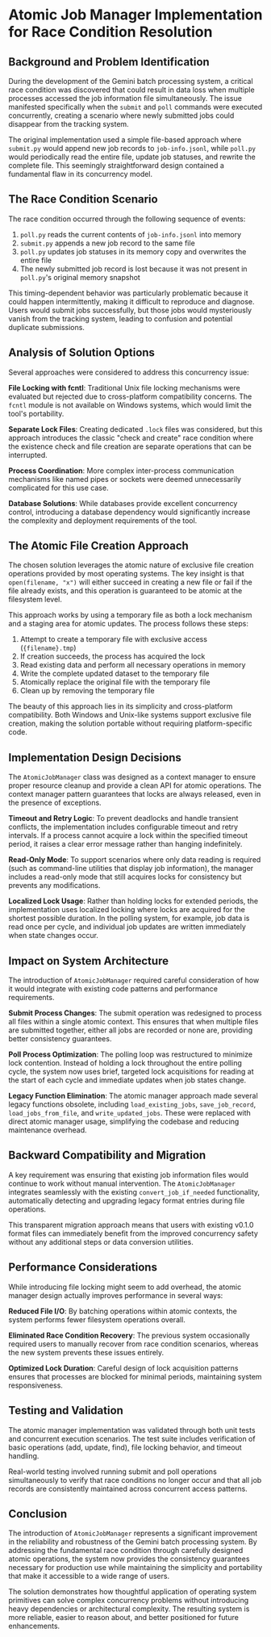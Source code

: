 # Atomic Job Manager Implementation for Race Condition Resolution

## Background and Problem Identification

During the development of the Gemini batch processing system, a critical race condition was discovered that could result in data loss when multiple processes accessed the job information file simultaneously. The issue manifested specifically when the `submit` and `poll` commands were executed concurrently, creating a scenario where newly submitted jobs could disappear from the tracking system.

The original implementation used a simple file-based approach where `submit.py` would append new job records to `job-info.jsonl`, while `poll.py` would periodically read the entire file, update job statuses, and rewrite the complete file. This seemingly straightforward design contained a fundamental flaw in its concurrency model.

## The Race Condition Scenario

The race condition occurred through the following sequence of events:

1. `poll.py` reads the current contents of `job-info.jsonl` into memory
2. `submit.py` appends a new job record to the same file
3. `poll.py` updates job statuses in its memory copy and overwrites the entire file
4. The newly submitted job record is lost because it was not present in `poll.py`'s original memory snapshot

This timing-dependent behavior was particularly problematic because it could happen intermittently, making it difficult to reproduce and diagnose. Users would submit jobs successfully, but those jobs would mysteriously vanish from the tracking system, leading to confusion and potential duplicate submissions.

## Analysis of Solution Options

Several approaches were considered to address this concurrency issue:

**File Locking with fcntl**: Traditional Unix file locking mechanisms were evaluated but rejected due to cross-platform compatibility concerns. The `fcntl` module is not available on Windows systems, which would limit the tool's portability.

**Separate Lock Files**: Creating dedicated `.lock` files was considered, but this approach introduces the classic "check and create" race condition where the existence check and file creation are separate operations that can be interrupted.

**Process Coordination**: More complex inter-process communication mechanisms like named pipes or sockets were deemed unnecessarily complicated for this use case.

**Database Solutions**: While databases provide excellent concurrency control, introducing a database dependency would significantly increase the complexity and deployment requirements of the tool.

## The Atomic File Creation Approach

The chosen solution leverages the atomic nature of exclusive file creation operations provided by most operating systems. The key insight is that `open(filename, "x")` will either succeed in creating a new file or fail if the file already exists, and this operation is guaranteed to be atomic at the filesystem level.

This approach works by using a temporary file as both a lock mechanism and a staging area for atomic updates. The process follows these steps:

1. Attempt to create a temporary file with exclusive access (`{filename}.tmp`)
2. If creation succeeds, the process has acquired the lock
3. Read existing data and perform all necessary operations in memory
4. Write the complete updated dataset to the temporary file
5. Atomically replace the original file with the temporary file
6. Clean up by removing the temporary file

The beauty of this approach lies in its simplicity and cross-platform compatibility. Both Windows and Unix-like systems support exclusive file creation, making the solution portable without requiring platform-specific code.

## Implementation Design Decisions

The `AtomicJobManager` class was designed as a context manager to ensure proper resource cleanup and provide a clean API for atomic operations. The context manager pattern guarantees that locks are always released, even in the presence of exceptions.

**Timeout and Retry Logic**: To prevent deadlocks and handle transient conflicts, the implementation includes configurable timeout and retry intervals. If a process cannot acquire a lock within the specified timeout period, it raises a clear error message rather than hanging indefinitely.

**Read-Only Mode**: To support scenarios where only data reading is required (such as command-line utilities that display job information), the manager includes a read-only mode that still acquires locks for consistency but prevents any modifications.

**Localized Lock Usage**: Rather than holding locks for extended periods, the implementation uses localized locking where locks are acquired for the shortest possible duration. In the polling system, for example, job data is read once per cycle, and individual job updates are written immediately when state changes occur.

## Impact on System Architecture

The introduction of `AtomicJobManager` required careful consideration of how it would integrate with existing code patterns and performance requirements.

**Submit Process Changes**: The submit operation was redesigned to process all files within a single atomic context. This ensures that when multiple files are submitted together, either all jobs are recorded or none are, providing better consistency guarantees.

**Poll Process Optimization**: The polling loop was restructured to minimize lock contention. Instead of holding a lock throughout the entire polling cycle, the system now uses brief, targeted lock acquisitions for reading at the start of each cycle and immediate updates when job states change.

**Legacy Function Elimination**: The atomic manager approach made several legacy functions obsolete, including `load_existing_jobs`, `save_job_record`, `load_jobs_from_file`, and `write_updated_jobs`. These were replaced with direct atomic manager usage, simplifying the codebase and reducing maintenance overhead.

## Backward Compatibility and Migration

A key requirement was ensuring that existing job information files would continue to work without manual intervention. The `AtomicJobManager` integrates seamlessly with the existing `convert_job_if_needed` functionality, automatically detecting and upgrading legacy format entries during file operations.

This transparent migration approach means that users with existing v0.1.0 format files can immediately benefit from the improved concurrency safety without any additional steps or data conversion utilities.

## Performance Considerations

While introducing file locking might seem to add overhead, the atomic manager design actually improves performance in several ways:

**Reduced File I/O**: By batching operations within atomic contexts, the system performs fewer filesystem operations overall.

**Eliminated Race Condition Recovery**: The previous system occasionally required users to manually recover from race condition scenarios, whereas the new system prevents these issues entirely.

**Optimized Lock Duration**: Careful design of lock acquisition patterns ensures that processes are blocked for minimal periods, maintaining system responsiveness.

## Testing and Validation

The atomic manager implementation was validated through both unit tests and concurrent execution scenarios. The test suite includes verification of basic operations (add, update, find), file locking behavior, and timeout handling.

Real-world testing involved running submit and poll operations simultaneously to verify that race conditions no longer occur and that all job records are consistently maintained across concurrent access patterns.

## Conclusion

The introduction of `AtomicJobManager` represents a significant improvement in the reliability and robustness of the Gemini batch processing system. By addressing the fundamental race condition through carefully designed atomic operations, the system now provides the consistency guarantees necessary for production use while maintaining the simplicity and portability that make it accessible to a wide range of users.

The solution demonstrates how thoughtful application of operating system primitives can solve complex concurrency problems without introducing heavy dependencies or architectural complexity. The resulting system is more reliable, easier to reason about, and better positioned for future enhancements.